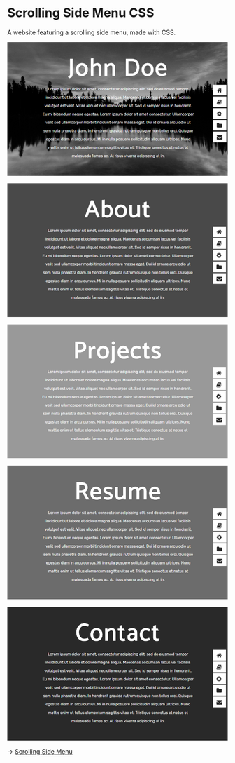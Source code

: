 # Scrolling Side Menu CSS

A website featuring a scrolling side menu, made with CSS.

![Preview Image](/preview1.png)

![Preview Image](/preview2.png)

![Preview Image](/preview3.png)

![Preview Image](/preview4.png)

![Preview Image](/preview5.png)
  
-> [Scrolling Side Menu](https://jillpla.com/scrolling-side-menu/)
